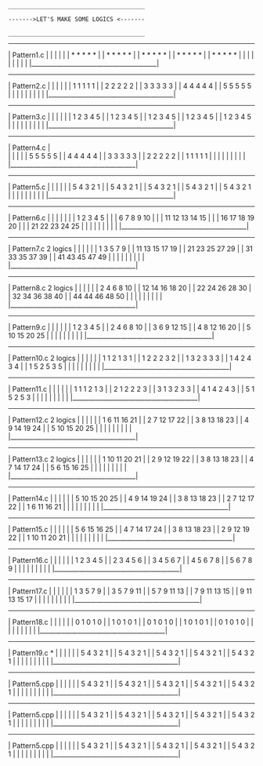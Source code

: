 
                                                                                    _______________________________________
                                                                                    ------->LET'S MAKE SOME LOGICS <-------
                                                                                    _______________________________________





 ________________________________________
| Pattern1.c                             |
|                                        |
|                                        |
|          * * * * *                     |
|          * * * * *                     |
|          * * * * *                     |
|          * * * * *                     |
|          * * * * *                     |
|                                        |
|                                        |
|                                        |
|                                        |
|________________________________________|


 ________________________________________
| Pattern2.c                             |
|                                        |
|                                        |
|          1 1 1 1 1                     |
|          2 2 2 2 2                     |
|          3 3 3 3 3                     |
|          4 4 4 4 4                     |
|          5 5 5 5 5                     |
|                                        |
|                                        |
|                                        |
|                                        |
|________________________________________|



 ________________________________________
| Pattern3.c                             |
|                                        |
|                                        |
|          1 2 3 4 5                     |
|          1 2 3 4 5                     |
|          1 2 3 4 5                     |
|          1 2 3 4 5                     |
|          1 2 3 4 5                     |
|                                        |
|                                        |
|                                        |
|                                        |
|________________________________________|



 ________________________________________
| Pattern4.c                             |     
|                                        |
|                                        |
|          5 5 5 5 5                     |
|          4 4 4 4 4                     |
|          3 3 3 3 3                     |
|          2 2 2 2 2                     |
|          1 1 1 1 1                     |
|                                        |
|                                        |
|                                        |
|                                        |
|________________________________________|
 


 ________________________________________
| Pattern5.c                             |
|                                        |
|                                        |
|          5 4 3 2 1                     |
|          5 4 3 2 1                     |
|          5 4 3 2 1                     |
|          5 4 3 2 1                     |
|          5 4 3 2 1                     |
|                                        |
|                                        |
|                                        |
|                                        |
|________________________________________|



 ________________________________________
| Pattern6.c                             |
|                                        |
|                                        |
|        |  1  2  3  4  5                |
|        |  6  7  8  9 10                |
|        | 11 12 13 14 15                |
|        | 16 17 18 19 20                |
|        | 21 22 23 24 25                |
|                                        |
|                                        |
|                                        |
|                                        |
|________________________________________|





 ________________________________________
| Pattern7.c                    2 logics |
|                                        |
|                                        |
|          1  3  5  7  9                 |
|         11 13 15 17 19                 |
|         21 23 25 27 29                 |
|         31 33 35 37 39                 |
|         41 43 45 47 49                 |
|                                        |
|                                        |
|                                        |
|                                        |
|________________________________________|





 ________________________________________
| Pattern8.c                   2 logics  |
|                                        |
|                                        |
|           2  4  6  8 10                |
|          12 14 16 18 20                |
|          22 24 26 28 30                |
|          32 34 36 38 40                |
|          44 44 46 48 50                |
|                                        |
|                                        |
|                                        |
|                                        |
|________________________________________|





 ________________________________________
| Pattern9.c                             |
|                                        |
|                                        |
|          1  2  3  4  5                 |
|          2  4  6  8 10                 |
|          3  6  9 12 15                 |
|          4  8 12 16 20                 |
|          5 10 15 20 25                 |
|                                        |
|                                        |
|                                        |
|                                        |
|________________________________________|





 ________________________________________
| Pattern10.c                  2 logics  |
|                                        |
|                                        |
|          1 1 2 1 3 1                   |
|          1 2 2 2 3 2                   |
|          1 3 2 3 3 3                   |
|          1 4 2 4 3 4                   |
|          1 5 2 5 3 5                   |
|                                        |
|                                        |
|                                        |
|                                        |
|________________________________________|






 ________________________________________
| Pattern11.c                            |
|                                        |
|                                        |
|          1 1 1 2 1 3                   |
|          2 1 2 2 2 3                   |
|          3 1 3 2 3 3                   |
|          4 1 4 2 4 3                   |
|          5 1 5 2 5 3                   |
|                                        |
|                                        |
|                                        |
|                                        |
|________________________________________|





 ________________________________________
| Pattern12.c                  2 logics  |
|                                        |
|                                        |
|          1  6 11 16 21                 |
|          2  7 12 17 22                 |
|          3  8 13 18 23                 |
|          4  9 14 19 24                 |
|          5 10 15 20 25                 |
|                                        |
|                                        |
|                                        |
|                                        |
|________________________________________|





 ________________________________________
| Pattern13.c               2 logics     |
|                                        |
|                                        |
|          1 10 11 20 21                 |
|          2  9 12 19 22                 |
|          3  8 13 18 23                 |
|          4  7 14 17 24                 |
|          5  6 15 16 25                 |
|                                        |
|                                        |
|                                        |
|                                        |
|________________________________________|





 ________________________________________
| Pattern14.c                            |
|                                        |
|                                        |
|          5 10 15 20 25                 |
|          4  9 14 19 24                 |
|          3  8 13 18 23                 |
|          2  7 12 17 22                 |
|          1  6 11 16 21                 |
|                                        |
|                                        |
|                                        |
|                                        |
|________________________________________|





 ________________________________________
| Pattern15.c                            |
|                                        |
|                                        |
|          5  6 15 16 25                 |
|          4  7 14 17 24                 |
|          3  8 13 18 23                 |
|          2  9 12 19 22                 |
|          1 10 11 20 21                 |
|                                        |
|                                        |
|                                        |
|                                        |
|________________________________________|





 ________________________________________
| Pattern16.c                            |
|                                        |
|                                        |
|          1 2 3 4 5                     |
|          2 3 4 5 6                     |
|          3 4 5 6 7                     |
|          4 5 6 7 8                     |
|          5 6 7 8 9                     |
|                                        |
|                                        |
|                                        |
|                                        |
|________________________________________|





 ________________________________________
| Pattern17.c                            |
|                                        |
|                                        |
|          1  3  5  7  9                 |
|          3  5  7  9 11                 |
|          5  7  9 11 13                 |
|          7  9 11 13 15                 |
|          9 11 13 15 17                 |
|                                        |
|                                        |
|                                        |
|                                        |
|________________________________________|





 ________________________________________
| Pattern18.c                            |
|                                        |
|                                        |
|          0 1 0 1 0                     |
|          1 0 1 0 1                     |
|          0 1 0 1 0                     |
|          1 0 1 0 1                     |
|          0 1 0 1 0                     |
|                                        |
|                                        |
|                                        |
|                                        |
|________________________________________|





 ________________________________________
| Pattern19.c *                           |
|                                        |
|                                        |
|          5 4 3 2 1                     |
|          5 4 3 2 1                     |
|          5 4 3 2 1                     |
|          5 4 3 2 1                     |
|          5 4 3 2 1                     |
|                                        |
|                                        |
|                                        |
|                                        |
|________________________________________|
 




 ________________________________________
| Pattern5.cpp                           |
|                                        |
|                                        |
|          5 4 3 2 1                     |
|          5 4 3 2 1                     |
|          5 4 3 2 1                     |
|          5 4 3 2 1                     |
|          5 4 3 2 1                     |
|                                        |
|                                        |
|                                        |
|                                        |
|________________________________________|
 



 ________________________________________
| Pattern5.cpp                           |
|                                        |
|                                        |
|          5 4 3 2 1                     |
|          5 4 3 2 1                     |
|          5 4 3 2 1                     |
|          5 4 3 2 1                     |
|          5 4 3 2 1                     |
|                                        |
|                                        |
|                                        |
|                                        |
|________________________________________|
 


  ________________________________________
| Pattern5.cpp                           |
|                                        |
|                                        |
|          5 4 3 2 1                     |
|          5 4 3 2 1                     |
|          5 4 3 2 1                     |
|          5 4 3 2 1                     |
|          5 4 3 2 1                     |
|                                        |
|                                        |
|                                        |
|                                        |
|________________________________________|
 
